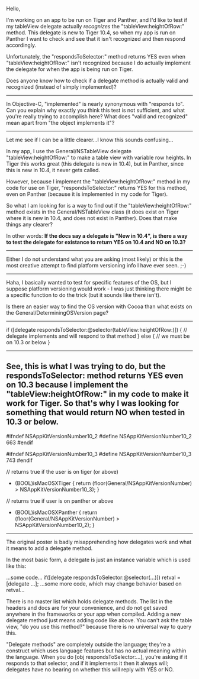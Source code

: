 Hello,

I'm working on an app to be run on Tiger and Panther, and I'd like to test if my tableView delegate actually *recognizes* the "tableView:heightOfRow:" method.  This delegate is new to Tiger 10.4, so when my app is run on Panther I want to check and see that it isn't recognized and then respond accordingly.

Unfortunately, the "respondsToSelector:" method returns YES even when "tableView:heightOfRow:" isn't recognized because I do actually implement the delegate for when the app is being run on Tiger.

Does anyone know how to check if a delegate method is actually valid and recognized (instead of simply implemented)?

----
In Objective-C, "implemented" is nearly synonymous with "responds to". Can you explain why exactly you think this test is not sufficient, and what you're really trying to accomplish here? What does "valid and recognized" mean apart from "the object implements it"?

----

Let me see if I can be a little clearer...I know this sounds confusing...

In my app, I use the General/NSTableView delegate "tableView:heightOfRow:" to make a table view with variable row heights.  In Tiger this works great (this delegate is new in 10.4), but in Panther, since this is new in 10.4, it never gets called.

However, because I implement the "tableView:heightOfRow:" method in my code for use on Tiger, "respondsToSelector:" returns YES for this method, even on Panther (because it is implemented in my code for Tiger).

So what I am looking for is a way to find out if the "tableView:heightOfRow:" method exists in the General/NSTableView class (it does exist on Tiger where it is new in 10.4, and does not exist in Panther).  Does that make things any clearer?

In other words: **If the docs say a delegate is "New in 10.4", is there a way to test the delegate for existance to return YES on 10.4 and NO on 10.3?**

----

Either I do not understand what you are asking (most likely) or this is the most creative attempt to find platform versioning info I have ever seen.  ;-)

----

Haha, I basically wanted to test for specific features of the OS, but I suppose platform versioning would work - I was just thinking there might be a specific function to do the trick (but it sounds like there isn't).

Is there an easier way to find the OS version with Cocoa than what exists on the General/DeterminingOSVersion page?

----
    
if ([delegate respondsToSelector:@selector(tableView:heightOfRow:)]) {
    // delegate implements and will respond to that method
} else {
    // we must be on 10.3 or below
}


----

See, this is what I was trying to do, but the respondsToSelector: method returns YES even on 10.3 because I implement the "tableView:heightOfRow:" in my code to make it work for Tiger.  So that's why I was looking for something that would return NO when tested in 10.3 or below.
----
    
#ifndef NSAppKitVersionNumber10_2
#define NSAppKitVersionNumber10_2 663
#endif

#ifndef NSAppKitVersionNumber10_3
#define NSAppKitVersionNumber10_3 743
#endif

// returns true if the user is on tiger (or above)
+ (BOOL)isMacOSXTiger {
	return (floor(General/NSAppKitVersionNumber) > NSAppKitVersionNumber10_3);
}

// returns true if user is on panther or above
+ (BOOL)isMacOSXPanther {
	return (floor(General/NSAppKitVersionNumber) > NSAppKitVersionNumber10_2);
}



----
The original poster is badly misapprehending how delegates work and what it means to add a delegate method.

In the most basic form, a delegate is just an instance variable which is used like this:

    
...some code...
if([delegate respondsToSelector:@selector(...)])
   retval = [delegate ...];
...some more code, which may change behavior based on retval...


There is no master list which holds delegate methods. The list in the headers and docs are for your convenience, and do not get saved anywhere in the frameworks or your app when compiled. Adding a new delegate method just means adding code like above. You can't ask the table view, "do you use this method?" because there is no universal way to query this.

"Delegate methods" are completely outside the language; they're a construct which uses language features but has no actual meaning within the language. When you do     [obj respondsToSelector:...], you're asking if it responds to that selector, and if it implements it then it always will; delegates have no bearing on whether this will reply with YES or NO.